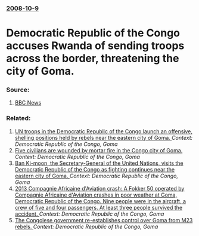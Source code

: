 ### [2008-10-9](/news/2008/10/9/index.md)

#  Democratic Republic of the Congo accuses Rwanda of sending troops across the border, threatening the city of Goma. 




### Source:

1. [BBC News](http://news.bbc.co.uk/2/hi/africa/7660592.stm)

### Related:

1. [UN troops in the Democratic Republic of the Congo launch an offensive, shelling positions held by rebels near the eastern city of Goma. ](/news/2013/08/23/un-troops-in-the-democratic-republic-of-the-congo-launch-an-offensive-shelling-positions-held-by-rebels-near-the-eastern-city-of-goma.md) _Context: Democratic Republic of the Congo, Goma_
2. [Five civilians are wounded by mortar fire in the Congo city of Goma. ](/news/2013/08/22/five-civilians-are-wounded-by-mortar-fire-in-the-congo-city-of-goma.md) _Context: Democratic Republic of the Congo, Goma_
3. [Ban Ki-moon, the Secretary-General of the United Nations, visits the Democratic Republic of the Congo as fighting continues near the eastern city of Goma. ](/news/2013/05/23/ban-ki-moon-the-secretary-general-of-the-united-nations-visits-the-democratic-republic-of-the-congo-as-fighting-continues-near-the-eastern.md) _Context: Democratic Republic of the Congo, Goma_
4. [2013 Compagnie Africaine d'Aviation crash: A Fokker 50 operated by Compagnie Africaine d'Aviation crashes in poor weather at Goma, Democratic Republic of the Congo. Nine people were in the aircraft, a crew of five and four passengers. At least three people survived the accident. ](/news/2013/03/4/2013-compagnie-africaine-d-aviation-crash-a-fokker-50-operated-by-compagnie-africaine-d-aviation-crashes-in-poor-weather-at-goma-democrati.md) _Context: Democratic Republic of the Congo, Goma_
5. [The Congolese government re-establishes control over Goma from M23 rebels. ](/news/2012/12/3/the-congolese-government-re-establishes-control-over-goma-from-m23-rebels.md) _Context: Democratic Republic of the Congo, Goma_
